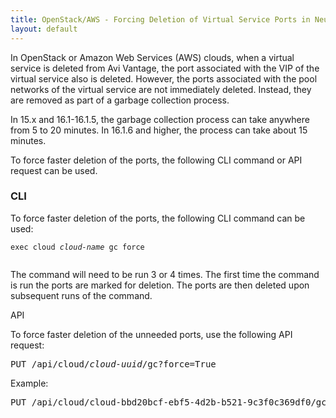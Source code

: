 ```yaml
---
title: OpenStack/AWS - Forcing Deletion of Virtual Service Ports in Neutron
layout: default
---
```

In OpenStack or Amazon Web Services (AWS) clouds, when a virtual service is deleted from Avi Vantage, the port associated with the VIP of the virtual service also is deleted. However, the ports associated with the pool networks of the virtual service are not immediately deleted. Instead, they are removed as part of a garbage collection process. 

In 15.x and 16.1-16.1.5, the garbage collection process can take anywhere from 5 to 20 minutes. In 16.1.6 and higher, the process can take about 15 minutes.

To force faster deletion of the ports, the following CLI command or API request can be used.

### CLI

To force faster deletion of the ports, the following CLI command can be used:

<pre class="command-line language-bash" data-prompt=": >" data-output="2-99"><code>exec cloud <em>cloud-name</em> gc force
 </code></pre> 

The command will need to be run 3 or 4 times. The first time the command is run the ports are marked for deletion. The ports are then deleted upon subsequent runs of the command.

API

To force faster deletion of the unneeded ports, use the following API request:

<pre>
PUT /api/cloud/<em>cloud-uuid</em>/gc?force=True
</pre> 

Example:

<pre>
PUT /api/cloud/cloud-bbd20bcf-ebf5-4d2b-b521-9c3f0c369df0/gc?force=True
</pre> 